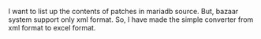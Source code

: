 I want to list up the contents of patches in mariadb source.
But, bazaar system support only xml format.
So, I have made the simple converter from xml format to excel
format.